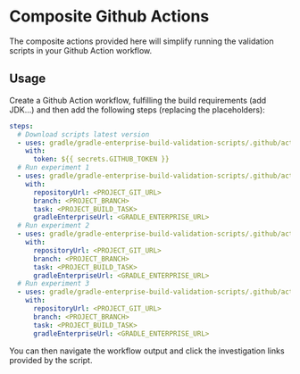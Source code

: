 # Composite Github Actions

The composite actions provided here will simplify running the validation scripts in your Github Action workflow.

## Usage

Create a Github Action workflow, fulfilling the build requirements (add JDK...) and then add the following steps (replacing the placeholders):

```yaml
steps:
  # Download scripts latest version
  - uses: gradle/gradle-enterprise-build-validation-scripts/.github/actions/gradle/download@v1.0.2
    with:
      token: ${{ secrets.GITHUB_TOKEN }}
  # Run experiment 1
  - uses: gradle/gradle-enterprise-build-validation-scripts/.github/actions/gradle/exp1@v1.0.2
    with:
      repositoryUrl: <PROJECT_GIT_URL>
      branch: <PROJECT_BRANCH>
      task: <PROJECT_BUILD_TASK>
      gradleEnterpriseUrl: <GRADLE_ENTERPRISE_URL>
  # Run experiment 2
  - uses: gradle/gradle-enterprise-build-validation-scripts/.github/actions/gradle/exp2@v1.0.2
    with:
      repositoryUrl: <PROJECT_GIT_URL>
      branch: <PROJECT_BRANCH>
      task: <PROJECT_BUILD_TASK>
      gradleEnterpriseUrl: <GRADLE_ENTERPRISE_URL>
  # Run experiment 3
  - uses: gradle/gradle-enterprise-build-validation-scripts/.github/actions/gradle/exp3@v1.0.2
    with:
      repositoryUrl: <PROJECT_GIT_URL>
      branch: <PROJECT_BRANCH>
      task: <PROJECT_BUILD_TASK>
      gradleEnterpriseUrl: <GRADLE_ENTERPRISE_URL>
```

You can then navigate the workflow output and click the investigation links provided by the script.
